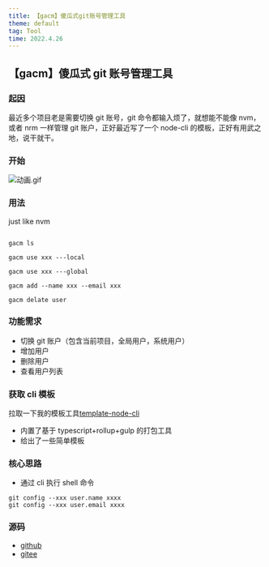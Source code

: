 ```yaml
---
title: 【gacm】傻瓜式git账号管理工具
theme: default
tag: Tool
time: 2022.4.26
---
```


## 【gacm】傻瓜式 git 账号管理工具

### 起因

最近多个项目老是需要切换 git 账号，git 命令都输入烦了，就想能不能像 nvm，或者 nrm 一样管理 git 账户，正好最近写了一个 node-cli 的模板，正好有用武之地，说干就干。

### 开始

![动画.gif](https://p6-juejin.byteimg.com/tos-cn-i-k3u1fbpfcp/05cf68ef26d34d28a3480043ac980f2c~tplv-k3u1fbpfcp-watermark.image?)

### 用法

just like nvm

```shell

gacm ls

gacm use xxx ---local

gacm use xxx ---global

gacm add --name xxx --email xxx

gacm delate user
```

### 功能需求

- 切换 git 账户（包含当前项目，全局用户，系统用户）
- 增加用户
- 删除用户
- 查看用户列表

### 获取 cli 模板

拉取一下我的模板工具[template-node-cli](https://github.com/alqmc/template-node-cli)

- 内置了基于 typescript+rollup+gulp 的打包工具
- 给出了一些简单模板

### 核心思路

- 通过 cli 执行 shell 命令

```shell
git config --xxx user.name xxxx
git config --xxx user.email xxxx
```

### 源码

- [github](https://github.com/alqmc/gacm)
- [gitee](https://gitee.com/Y_onghu/gacm)

